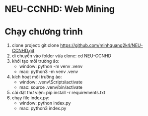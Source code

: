 # NEU-CCNHD: Web Mining

# Chạy chương trình
1. clone project: git clone https://github.com/minhquang2k4/NEU-CCNHD.git
2. di chuyển vào folder vừa clone: cd NEU-CCNHD
3. khởi tạo môi trường ảo:
   + window: python -m venv .venv
   + mac: python3 -m venv .venv
6. kích hoạt môi trường ảo:
   + window: .venv\Scripts\activate
   + mac: source .venv/bin/activate
7. cài đặt thư viện: pip install -r requirements.txt
8. chạy file index.py:
   + window: python index.py
   + mac: python3 index.py
